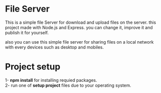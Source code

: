 # File Server
This is a simple file Server for download and upload files on the server. this project made with Node.js and Express. you can change it, improve it and publish it for yourself.

also you can use this simple file server for sharing files on a local network with every devices such as desktop and mobiles.

# Project setup
1- <b>npm install</b> for installing requied packages.<br>
2- run one of <b>setup project</b> files due to your operating system.
